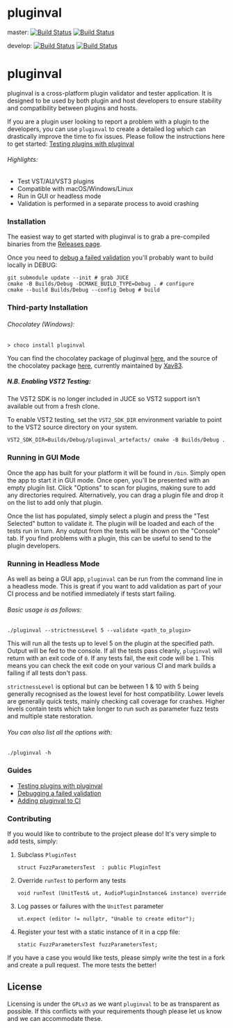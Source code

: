# pluginval
master: [![Build Status](https://travis-ci.org/Tracktion/pluginval.svg?branch=master)](https://travis-ci.org/Tracktion/pluginval)
[![Build Status](https://dev.azure.com/TracktionDev/pluginval/_apis/build/status/Tracktion.pluginval?branchName=master)](https://dev.azure.com/TracktionDev/pluginval/_build/latest?definitionId=1?branchName=master)

develop: [![Build Status](https://travis-ci.org/Tracktion/pluginval.svg?branch=develop)](https://travis-ci.org/Tracktion/pluginval)
[![Build Status](https://dev.azure.com/TracktionDev/pluginval/_apis/build/status/Tracktion.pluginval?branchName=develop)](https://dev.azure.com/TracktionDev/pluginval/_build/latest?definitionId=1?branchName=develop)
# pluginval

pluginval is a cross-platform plugin validator and tester application. It is designed to be used by both plugin and host developers to ensure stability and compatibility between plugins and hosts.

If you are a plugin user looking to report a problem with a plugin to the developers, you can use `pluginval` to create a detailed log which can drastically improve the time to fix issues. Please follow the instructions here to get started: [Testing plugins with pluginval](<docs/Testing plugins with pluginval.md>)


###### Highlights:
  - Test VST/AU/VST3 plugins
  - Compatible with macOS/Windows/Linux
  - Run in GUI or headless mode
  - Validation is performed in a separate process to avoid crashing


### Installation

The easiest way to get started with pluginval is to grab a pre-compiled binaries from the [Releases page](https://github.com/Tracktion/pluginval/releases).

Once you need to [debug a failed validation](https://github.com/Tracktion/pluginval/blob/develop/docs/Debugging%20a%20failed%20validation.md#quick-debugging) you'll probably want to build locally in DEBUG:

```
git submodule update --init # grab JUCE 
cmake -B Builds/Debug -DCMAKE_BUILD_TYPE=Debug . # configure
cmake --build Builds/Debug --config Debug # build
```

### Third-party Installation
###### _Chocolatey (Windows):_
```shell
> choco install pluginval
```

You can find the chocolatey package of pluginval [here](https://chocolatey.org/packages/pluginval), and the source of the chocolatey package [here](https://github.com/Xav83/chocolatey-packages/tree/develop/automatic/pluginval), currently maintained by [Xav83](https://github.com/Xav83).

##### N.B. Enabling VST2 Testing:

The VST2 SDK is no longer included in JUCE so VST2 support isn't available out from a fresh clone. 

To enable VST2 testing, set the `VST2_SDK_DIR` environment variable to point to the VST2 source directory on your system.

```
VST2_SDK_DIR=Builds/Debug/pluginval_artefacts/ cmake -B Builds/Debug .
``` 

### Running in GUI Mode
Once the app has built for your platform it will be found in `/bin`. Simply open the app to start it in GUI mode. Once open, you'll be presented with an empty plugin list. Click "Options" to scan for plugins, making sure to add any directories required.
Alternatively, you can drag a plugin file and drop it on the list to add only that plugin.

Once the list has populated, simply select a plugin and press the "Test Selected" button to validate it. The plugin will be loaded and each of the tests run in turn. Any output from the tests will be shown on the "Console" tab.
If you find problems with a plugin, this can be useful to send to the plugin developers.

### Running in Headless Mode
As well as being a GUI app, `pluginval` can be run from the command line in a headless mode.
This is great if you want to add validation as part of your CI process and be notified immediately if tests start failing.

###### Basic usage is as follows:
```
./pluginval --strictnessLevel 5 --validate <path_to_plugin>
```
This will run all the tests up to level 5 on the plugin at the specified path.
Output will be fed to the console.
If all the tests pass cleanly, `pluginval` will return with an exit code of `0`. If any tests fail, the exit code will be `1`.
This means you can check the exit code on your various CI and mark builds a failing if all tests don't pass.

`strictnessLevel` is optional but can be between 1 & 10 with 5 being generally recognised as the lowest level for host compatibility. Lower levels are generally quick tests, mainly checking call coverage for crashes. Higher levels contain tests which take longer to run such as parameter fuzz tests and multiple state restoration.

###### You can also list all the options with:
```
./pluginval -h
```

### Guides
 - [Testing plugins with pluginval](<docs/Testing plugins with pluginval.md>)
 - [Debugging a failed validation](<docs/Debugging a failed validation.md>)
 - [Adding pluginval to CI](<docs/Adding pluginval to CI.md>)

### Contributing
If you would like to contribute to the project please do! It's very simple to add tests, simply:
1) Subclass `PluginTest`
    ```
    struct FuzzParametersTest  : public PluginTest
    ```
2) Override `runTest` to perform any tests
    ```
    void runTest (UnitTest& ut, AudioPluginInstance& instance) override
    ```
3) Log passes or failures with the `UnitTest` parameter
    ```
    ut.expect (editor != nullptr, "Unable to create editor");
    ```
4) Register your test with a static instance of it in a cpp file:
   ```
   static FuzzParametersTest fuzzParametersTest;
   ```

If you have a case you would like tests, please simply write the test in a fork and create a pull request. The more tests the better!

License
----

Licensing is under the `GPLv3` as we want `pluginval` to be as transparent as possible. If this conflicts with your requirements though please let us know and we can accommodate these.
